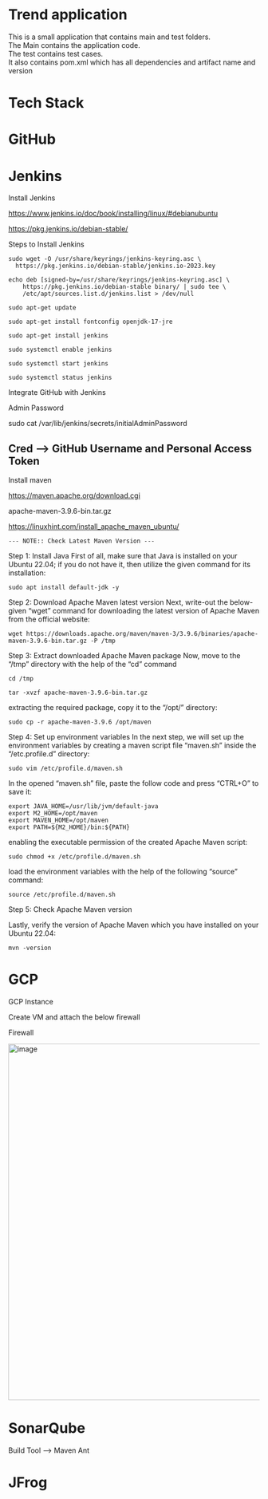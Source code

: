 # Trend application

This is a small application that contains main and test folders.  
The Main contains the application code.  
The test contains test cases.  
It also contains pom.xml which has all dependencies and artifact name and version


# Tech Stack

# GitHub

# Jenkins
 Install Jenkins
  
  https://www.jenkins.io/doc/book/installing/linux/#debianubuntu
  
  https://pkg.jenkins.io/debian-stable/

  Steps to Install Jenkins

  ```
sudo wget -O /usr/share/keyrings/jenkins-keyring.asc \
    https://pkg.jenkins.io/debian-stable/jenkins.io-2023.key
```

```
echo deb [signed-by=/usr/share/keyrings/jenkins-keyring.asc] \
    https://pkg.jenkins.io/debian-stable binary/ | sudo tee \
    /etc/apt/sources.list.d/jenkins.list > /dev/null
  ```

  ```
sudo apt-get update
```

```
sudo apt-get install fontconfig openjdk-17-jre
 ```
 
 ```
 sudo apt-get install jenkins
```

```
sudo systemctl enable jenkins
```

```
sudo systemctl start jenkins
```

```
sudo systemctl status jenkins
```

  Integrate GitHub with Jenkins

  Admin Password
  
  sudo cat /var/lib/jenkins/secrets/initialAdminPassword
  
  Cred --> GitHub Username and Personal Access Token 
---
  Install maven

  https://maven.apache.org/download.cgi
  
  apache-maven-3.9.6-bin.tar.gz

  https://linuxhint.com/install_apache_maven_ubuntu/

  `
  --- NOTE:: Check Latest Maven Version ---
  `
  
Step 1: Install Java
First of all, make sure that Java is installed on your Ubuntu 22.04; if you do not have it, then utilize the given command for its installation:

```
sudo apt install default-jdk -y
```

Step 2: Download Apache Maven latest version
Next, write-out the below-given “wget” command for downloading the latest version of Apache Maven from the official website:

```
wget https://downloads.apache.org/maven/maven-3/3.9.6/binaries/apache-maven-3.9.6-bin.tar.gz -P /tmp
```

Step 3: Extract downloaded Apache Maven package
Now, move to the “/tmp” directory with the help of the “cd” command

```
cd /tmp
```

```
tar -xvzf apache-maven-3.9.6-bin.tar.gz
```

extracting the required package, copy it to the “/opt/” directory:

```
sudo cp -r apache-maven-3.9.6 /opt/maven
```

Step 4: Set up environment variables
In the next step, we will set up the environment variables by creating a maven script file “maven.sh” inside the “/etc.profile.d” directory:

```
sudo vim /etc/profile.d/maven.sh
```

In the opened “maven.sh” file, paste the follow code and press “CTRL+O” to save it:

```
export JAVA_HOME=/usr/lib/jvm/default-java
export M2_HOME=/opt/maven
export MAVEN_HOME=/opt/maven
export PATH=${M2_HOME}/bin:${PATH}
```

enabling the executable permission of the created Apache Maven script:
```
sudo chmod +x /etc/profile.d/maven.sh
```

load the environment variables with the help of the following “source” command:

```
source /etc/profile.d/maven.sh
```
Step 5: Check Apache Maven version

Lastly, verify the version of Apache Maven which you have installed on your Ubuntu 22.04:

```
mvn -version
```
# GCP 
   GCP Instance

   Create VM and attach the below firewall
   
 
 Firewall

  <img width="715" alt="image" src="https://github.com/lellaaditya/tweet-trend/assets/139613275/219d845d-37fc-4d91-ad93-966cfb6b1187">


  
# SonarQube

Build Tool --> Maven Ant

# JFrog

